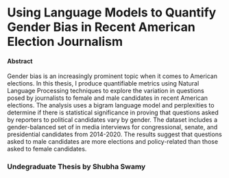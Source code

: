 # Using Language Models to Quantify Gender Bias in Recent American Election Journalism

#### Abstract
Gender bias is an increasingly prominent topic when it comes to American elections. In this thesis, I produce quantifiable metrics using
Natural Language Processing techniques to explore the variation in
questions posed by journalists to female and male candidates in recent
American elections. The analysis uses a bigram language model and
perplexities to determine if there is statistical significance in proving
that questions asked by reporters to political candidates vary by gender. The dataset includes a gender-balanced set of in media interviews
for congressional, senate, and presidential candidates from 2014-2020.
The results suggest that questions asked to male candidates are more
elections and policy-related than those asked to female candidates.


### Undegraduate Thesis by Shubha Swamy
